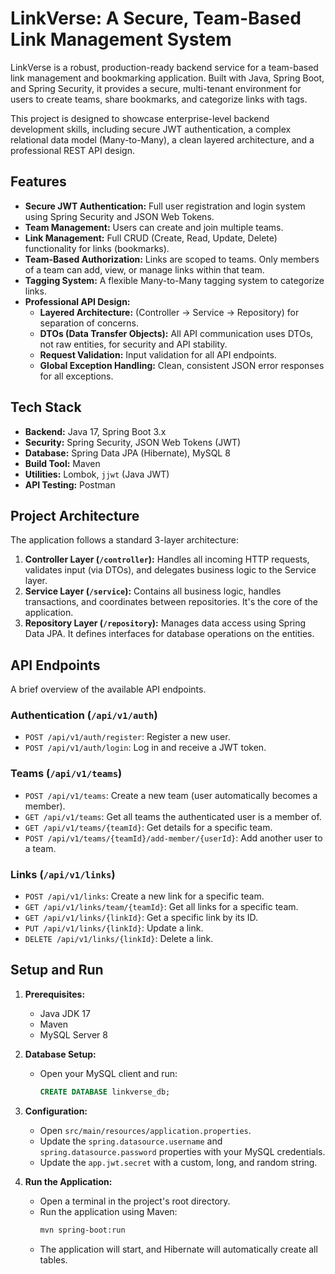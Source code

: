 # LinkVerse: A Secure, Team-Based Link Management System

LinkVerse is a robust, production-ready backend service for a team-based link management and bookmarking application. Built with Java, Spring Boot, and Spring Security, it provides a secure, multi-tenant environment for users to create teams, share bookmarks, and categorize links with tags.

This project is designed to showcase enterprise-level backend development skills, including secure JWT authentication, a complex relational data model (Many-to-Many), a clean layered architecture, and a professional REST API design.

## Features

* **Secure JWT Authentication:** Full user registration and login system using Spring Security and JSON Web Tokens.
* **Team Management:** Users can create and join multiple teams.
* **Link Management:** Full CRUD (Create, Read, Update, Delete) functionality for links (bookmarks).
* **Team-Based Authorization:** Links are scoped to teams. Only members of a team can add, view, or manage links within that team.
* **Tagging System:** A flexible Many-to-Many tagging system to categorize links.
* **Professional API Design:**
    * **Layered Architecture:** (Controller -> Service -> Repository) for separation of concerns.
    * **DTOs (Data Transfer Objects):** All API communication uses DTOs, not raw entities, for security and API stability.
    * **Request Validation:** Input validation for all API endpoints.
    * **Global Exception Handling:** Clean, consistent JSON error responses for all exceptions.

## Tech Stack

* **Backend:** Java 17, Spring Boot 3.x
* **Security:** Spring Security, JSON Web Tokens (JWT)
* **Database:** Spring Data JPA (Hibernate), MySQL 8
* **Build Tool:** Maven
* **Utilities:** Lombok, `jjwt` (Java JWT)
* **API Testing:** Postman

## Project Architecture

The application follows a standard 3-layer architecture:

1.  **Controller Layer (`/controller`):** Handles all incoming HTTP requests, validates input (via DTOs), and delegates business logic to the Service layer.
2.  **Service Layer (`/service`):** Contains all business logic, handles transactions, and coordinates between repositories. It's the core of the application.
3.  **Repository Layer (`/repository`):** Manages data access using Spring Data JPA. It defines interfaces for database operations on the entities.

## API Endpoints

A brief overview of the available API endpoints.

### Authentication (`/api/v1/auth`)

* `POST /api/v1/auth/register`: Register a new user.
* `POST /api/v1/auth/login`: Log in and receive a JWT token.

### Teams (`/api/v1/teams`)

* `POST /api/v1/teams`: Create a new team (user automatically becomes a member).
* `GET /api/v1/teams`: Get all teams the authenticated user is a member of.
* `GET /api/v1/teams/{teamId}`: Get details for a specific team.
* `POST /api/v1/teams/{teamId}/add-member/{userId}`: Add another user to a team.

### Links (`/api/v1/links`)

* `POST /api/v1/links`: Create a new link for a specific team.
* `GET /api/v1/links/team/{teamId}`: Get all links for a specific team.
* `GET /api/v1/links/{linkId}`: Get a specific link by its ID.
* `PUT /api/v1/links/{linkId}`: Update a link.
* `DELETE /api/v1/links/{linkId}`: Delete a link.

## Setup and Run

1.  **Prerequisites:**
    * Java JDK 17
    * Maven
    * MySQL Server 8

2.  **Database Setup:**
    * Open your MySQL client and run:
        ```sql
        CREATE DATABASE linkverse_db;
        ```

3.  **Configuration:**
    * Open `src/main/resources/application.properties`.
    * Update the `spring.datasource.username` and `spring.datasource.password` properties with your MySQL credentials.
    * Update the `app.jwt.secret` with a custom, long, and random string.

4.  **Run the Application:**
    * Open a terminal in the project's root directory.
    * Run the application using Maven:
        ```bash
        mvn spring-boot:run
        ```
    * The application will start, and Hibernate will automatically create all tables.